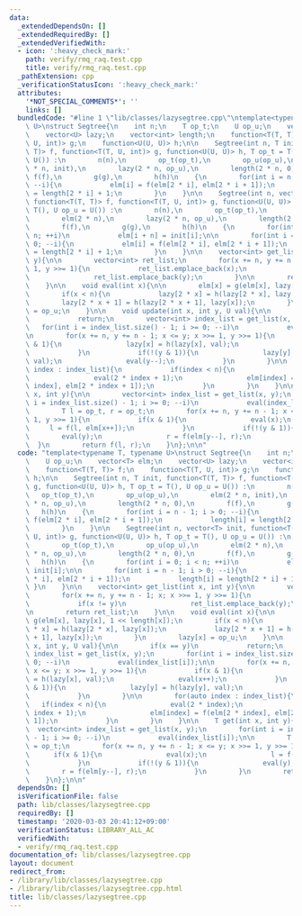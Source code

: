 ```yaml
---
data:
  _extendedDependsOn: []
  _extendedRequiredBy: []
  _extendedVerifiedWith:
  - icon: ':heavy_check_mark:'
    path: verify/rmq_raq.test.cpp
    title: verify/rmq_raq.test.cpp
  _pathExtension: cpp
  _verificationStatusIcon: ':heavy_check_mark:'
  attributes:
    '*NOT_SPECIAL_COMMENTS*': ''
    links: []
  bundledCode: "#line 1 \"lib/classes/lazysegtree.cpp\"\ntemplate<typename T, typename\
    \ U>\nstruct Segtree{\n    int n;\n    T op_t;\n    U op_u;\n    vector<T> elm;\n\
    \    vector<U> lazy;\n    vector<int> length;\n    function<T(T, T)> f;\n    function<T(T,\
    \ U, int)> g;\n    function<U(U, U)> h;\n\n    Segtree(int n, T init, function<T(T,\
    \ T)> f, function<T(T, U, int)> g, function<U(U, U)> h, T op_t = T(), U op_u =\
    \ U()) :\n        n(n),\n        op_t(op_t),\n        op_u(op_u),\n        elm(2\
    \ * n, init),\n        lazy(2 * n, op_u),\n        length(2 * n, 0),\n       \
    \ f(f),\n        g(g),\n        h(h)\n    {\n        for(int i = n - 1; i > 0;\
    \ --i){\n            elm[i] = f(elm[2 * i], elm[2 * i + 1]);\n            length[i]\
    \ = length[2 * i] + 1;\n        }\n    }\n\n    Segtree(int n, vector<T> init,\
    \ function<T(T, T)> f, function<T(T, U, int)> g, function<U(U, U)> h, T op_t =\
    \ T(), U op_u = U()) :\n        n(n),\n        op_t(op_t),\n        op_u(op_u),\n\
    \        elm(2 * n),\n        lazy(2 * n, op_u),\n        length(2 * n, 0),\n\
    \        f(f),\n        g(g),\n        h(h)\n    {\n        for(int i = 0; i <\
    \ n; ++i)\n            elm[i + n] = init[i];\n\n        for(int i = n - 1; i >\
    \ 0; --i){\n            elm[i] = f(elm[2 * i], elm[2 * i + 1]);\n            length[i]\
    \ = length[2 * i] + 1;\n        }\n    }\n\n    vector<int> get_list(int x, int\
    \ y){\n\n        vector<int> ret_list;\n        for(x += n, y += n - 1; x; x >>=\
    \ 1, y >>= 1){\n            ret_list.emplace_back(x);\n            if(x != y)\n\
    \                ret_list.emplace_back(y);\n        }\n\n        return ret_list;\n\
    \    }\n\n    void eval(int x){\n\n        elm[x] = g(elm[x], lazy[x], 1 << length[x]);\n\
    \        if(x < n){\n            lazy[2 * x] = h(lazy[2 * x], lazy[x]);\n    \
    \        lazy[2 * x + 1] = h(lazy[2 * x + 1], lazy[x]);\n        }\n        lazy[x]\
    \ = op_u;\n    }\n\n    void update(int x, int y, U val){\n\n        if(x == y)\n\
    \            return;\n        vector<int> index_list = get_list(x, y);\n     \
    \   for(int i = index_list.size() - 1; i >= 0; --i)\n            eval(index_list[i]);\n\
    \n        for(x += n, y += n - 1; x <= y; x >>= 1, y >>= 1){\n            if(x\
    \ & 1){\n                lazy[x] = h(lazy[x], val);\n                eval(x++);\n\
    \            }\n            if(!(y & 1)){\n                lazy[y] = h(lazy[y],\
    \ val);\n                eval(y--);\n            }\n        }\n\n        for(auto\
    \ index : index_list){\n            if(index < n){\n                eval(2 * index);\n\
    \                eval(2 * index + 1);\n                elm[index] = f(elm[2 *\
    \ index], elm[2 * index + 1]);\n            }\n        }\n    }\n\n    T get(int\
    \ x, int y){\n\n        vector<int> index_list = get_list(x, y);\n        for(int\
    \ i = index_list.size() - 1; i >= 0; --i)\n            eval(index_list[i]);\n\n\
    \        T l = op_t, r = op_t;\n        for(x += n, y += n - 1; x <= y; x >>=\
    \ 1, y >>= 1){\n            if(x & 1){\n                eval(x);\n           \
    \     l = f(l, elm[x++]);\n            }\n            if(!(y & 1)){\n        \
    \        eval(y);\n                r = f(elm[y--], r);\n            }\n      \
    \  }\n        return f(l, r);\n    }\n};\n\n"
  code: "template<typename T, typename U>\nstruct Segtree{\n    int n;\n    T op_t;\n\
    \    U op_u;\n    vector<T> elm;\n    vector<U> lazy;\n    vector<int> length;\n\
    \    function<T(T, T)> f;\n    function<T(T, U, int)> g;\n    function<U(U, U)>\
    \ h;\n\n    Segtree(int n, T init, function<T(T, T)> f, function<T(T, U, int)>\
    \ g, function<U(U, U)> h, T op_t = T(), U op_u = U()) :\n        n(n),\n     \
    \   op_t(op_t),\n        op_u(op_u),\n        elm(2 * n, init),\n        lazy(2\
    \ * n, op_u),\n        length(2 * n, 0),\n        f(f),\n        g(g),\n     \
    \   h(h)\n    {\n        for(int i = n - 1; i > 0; --i){\n            elm[i] =\
    \ f(elm[2 * i], elm[2 * i + 1]);\n            length[i] = length[2 * i] + 1;\n\
    \        }\n    }\n\n    Segtree(int n, vector<T> init, function<T(T, T)> f, function<T(T,\
    \ U, int)> g, function<U(U, U)> h, T op_t = T(), U op_u = U()) :\n        n(n),\n\
    \        op_t(op_t),\n        op_u(op_u),\n        elm(2 * n),\n        lazy(2\
    \ * n, op_u),\n        length(2 * n, 0),\n        f(f),\n        g(g),\n     \
    \   h(h)\n    {\n        for(int i = 0; i < n; ++i)\n            elm[i + n] =\
    \ init[i];\n\n        for(int i = n - 1; i > 0; --i){\n            elm[i] = f(elm[2\
    \ * i], elm[2 * i + 1]);\n            length[i] = length[2 * i] + 1;\n       \
    \ }\n    }\n\n    vector<int> get_list(int x, int y){\n\n        vector<int> ret_list;\n\
    \        for(x += n, y += n - 1; x; x >>= 1, y >>= 1){\n            ret_list.emplace_back(x);\n\
    \            if(x != y)\n                ret_list.emplace_back(y);\n        }\n\
    \n        return ret_list;\n    }\n\n    void eval(int x){\n\n        elm[x] =\
    \ g(elm[x], lazy[x], 1 << length[x]);\n        if(x < n){\n            lazy[2\
    \ * x] = h(lazy[2 * x], lazy[x]);\n            lazy[2 * x + 1] = h(lazy[2 * x\
    \ + 1], lazy[x]);\n        }\n        lazy[x] = op_u;\n    }\n\n    void update(int\
    \ x, int y, U val){\n\n        if(x == y)\n            return;\n        vector<int>\
    \ index_list = get_list(x, y);\n        for(int i = index_list.size() - 1; i >=\
    \ 0; --i)\n            eval(index_list[i]);\n\n        for(x += n, y += n - 1;\
    \ x <= y; x >>= 1, y >>= 1){\n            if(x & 1){\n                lazy[x]\
    \ = h(lazy[x], val);\n                eval(x++);\n            }\n            if(!(y\
    \ & 1)){\n                lazy[y] = h(lazy[y], val);\n                eval(y--);\n\
    \            }\n        }\n\n        for(auto index : index_list){\n         \
    \   if(index < n){\n                eval(2 * index);\n                eval(2 *\
    \ index + 1);\n                elm[index] = f(elm[2 * index], elm[2 * index +\
    \ 1]);\n            }\n        }\n    }\n\n    T get(int x, int y){\n\n      \
    \  vector<int> index_list = get_list(x, y);\n        for(int i = index_list.size()\
    \ - 1; i >= 0; --i)\n            eval(index_list[i]);\n\n        T l = op_t, r\
    \ = op_t;\n        for(x += n, y += n - 1; x <= y; x >>= 1, y >>= 1){\n      \
    \      if(x & 1){\n                eval(x);\n                l = f(l, elm[x++]);\n\
    \            }\n            if(!(y & 1)){\n                eval(y);\n        \
    \        r = f(elm[y--], r);\n            }\n        }\n        return f(l, r);\n\
    \    }\n};\n\n"
  dependsOn: []
  isVerificationFile: false
  path: lib/classes/lazysegtree.cpp
  requiredBy: []
  timestamp: '2020-03-03 20:41:12+09:00'
  verificationStatus: LIBRARY_ALL_AC
  verifiedWith:
  - verify/rmq_raq.test.cpp
documentation_of: lib/classes/lazysegtree.cpp
layout: document
redirect_from:
- /library/lib/classes/lazysegtree.cpp
- /library/lib/classes/lazysegtree.cpp.html
title: lib/classes/lazysegtree.cpp
---
```

